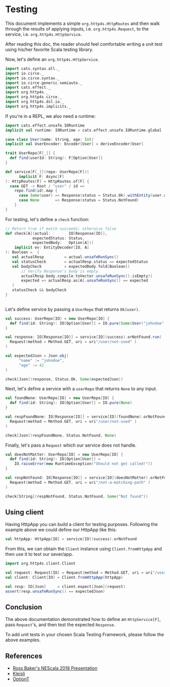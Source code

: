 
# Testing

This document implements a simple `org.http4s.HttpRoutes` and then
walk through the results of applying inputs, i.e. `org.http4s.Request`, to the service, i.e. `org.http4s.HttpService`.

After reading this doc, the reader should feel comfortable writing a unit test using his/her favorite Scala testing library.

Now, let's define an `org.http4s.HttpService`.

```scala mdoc:silent
import cats.syntax.all._
import io.circe._
import io.circe.syntax._
import io.circe.generic.semiauto._
import cats.effect._
import org.http4s._
import org.http4s.circe._
import org.http4s.dsl.io._
import org.http4s.implicits._
```

If you're in a REPL, we also need a runtime:

```scala mdoc:silent
import cats.effect.unsafe.IORuntime
implicit val runtime: IORuntime = cats.effect.unsafe.IORuntime.global
```

```scala mdoc
case class User(name: String, age: Int) 
implicit val UserEncoder: Encoder[User] = deriveEncoder[User]

trait UserRepo[F[_]] {
  def find(userId: String): F[Option[User]]
}

def service[F[_]](repo: UserRepo[F])(
      implicit F: Async[F]
): HttpRoutes[F] = HttpRoutes.of[F] {
  case GET -> Root / "user" / id =>
    repo.find(id).map {
      case Some(user) => Response(status = Status.Ok).withEntity(user.asJson)
      case None       => Response(status = Status.NotFound)
    }
}
```

For testing, let's define a `check` function:

```scala mdoc
// Return true if match succeeds; otherwise false
def check[A](actual:        IO[Response[IO]], 
            expectedStatus: Status, 
            expectedBody:   Option[A])(
    implicit ev: EntityDecoder[IO, A]
): Boolean =  {
   val actualResp         = actual.unsafeRunSync()
   val statusCheck        = actualResp.status == expectedStatus 
   val bodyCheck          = expectedBody.fold[Boolean](
       // Verify Response's body is empty.
       actualResp.body.compile.toVector.unsafeRunSync().isEmpty)(
       expected => actualResp.as[A].unsafeRunSync() == expected
   )
   statusCheck && bodyCheck   
}
 
```

Let's define service by passing a `UserRepo` that returns `Ok(user)`. 

```scala mdoc
val success: UserRepo[IO] = new UserRepo[IO] {
  def find(id: String): IO[Option[User]] = IO.pure(Some(User("johndoe", 42)))
}

val response: IO[Response[IO]] = service[IO](success).orNotFound.run(
  Request(method = Method.GET, uri = uri"/user/not-used" )
)

val expectedJson = Json.obj(
      "name" := "johndoe",
      "age" := 42
)

check[Json](response, Status.Ok, Some(expectedJson))
```

Next, let's define a service with a `userRepo` that returns `None` to any input.

```scala mdoc
val foundNone: UserRepo[IO] = new UserRepo[IO] {
  def find(id: String): IO[Option[User]] = IO.pure(None)
} 

val respFoundNone: IO[Response[IO]] = service[IO](foundNone).orNotFound.run(
  Request(method = Method.GET, uri = uri"/user/not-used" )
)

check[Json](respFoundNone, Status.NotFound, None)
```

Finally, let's pass a `Request` which our service does not handle.  

```scala mdoc
val doesNotMatter: UserRepo[IO] = new UserRepo[IO] {
  def find(id: String): IO[Option[User]] = 
    IO.raiseError(new RuntimeException("Should not get called!"))
} 

val respNotFound: IO[Response[IO]] = service[IO](doesNotMatter).orNotFound.run(
  Request(method = Method.GET, uri = uri"/not-a-matching-path" )
)

check[String](respNotFound, Status.NotFound, Some("Not found"))
```

## Using client

Having HttpApp you can build a client for testing purposes. Following the example above we could define our HttpApp like this:

```scala mdoc
val httpApp: HttpApp[IO] = service[IO](success).orNotFound
```

From this, we can obtain the `Client` instance using `Client.fromHttpApp` and then use it to test our sever/app.

```scala mdoc
import org.http4s.client.Client

val request: Request[IO] = Request(method = Method.GET, uri = uri"/user/not-used")
val client: Client[IO] = Client.fromHttpApp(httpApp)

val resp: IO[Json]     = client.expect[Json](request)
assert(resp.unsafeRunSync() == expectedJson)
```

## Conclusion

The above documentation demonstrated how to define an `HttpService[F]`, pass `Request`'s, and then 
test the expected `Response`.

To add unit tests in your chosen Scala Testing Framework, please follow the above examples.

## References

* [Ross Baker's NEScala 2018 Presentation](https://rossabaker.github.io/boston-http4s/#2)
* [Kleisli](https://typelevel.org/cats/datatypes/kleisli.html)
* [OptionT](https://typelevel.org/cats/datatypes/optiont.html)

